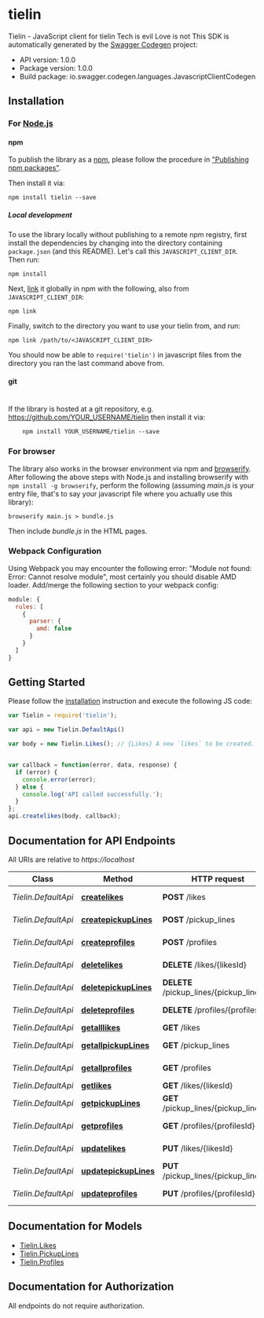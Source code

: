 # tielin

Tielin - JavaScript client for tielin
Tech is evil Love is not
This SDK is automatically generated by the [Swagger Codegen](https://github.com/swagger-api/swagger-codegen) project:

- API version: 1.0.0
- Package version: 1.0.0
- Build package: io.swagger.codegen.languages.JavascriptClientCodegen

## Installation

### For [Node.js](https://nodejs.org/)

#### npm

To publish the library as a [npm](https://www.npmjs.com/),
please follow the procedure in ["Publishing npm packages"](https://docs.npmjs.com/getting-started/publishing-npm-packages).

Then install it via:

```shell
npm install tielin --save
```

##### Local development

To use the library locally without publishing to a remote npm registry, first install the dependencies by changing 
into the directory containing `package.json` (and this README). Let's call this `JAVASCRIPT_CLIENT_DIR`. Then run:

```shell
npm install
```

Next, [link](https://docs.npmjs.com/cli/link) it globally in npm with the following, also from `JAVASCRIPT_CLIENT_DIR`:

```shell
npm link
```

Finally, switch to the directory you want to use your tielin from, and run:

```shell
npm link /path/to/<JAVASCRIPT_CLIENT_DIR>
```

You should now be able to `require('tielin')` in javascript files from the directory you ran the last 
command above from.

#### git
#
If the library is hosted at a git repository, e.g.
https://github.com/YOUR_USERNAME/tielin
then install it via:

```shell
    npm install YOUR_USERNAME/tielin --save
```

### For browser

The library also works in the browser environment via npm and [browserify](http://browserify.org/). After following
the above steps with Node.js and installing browserify with `npm install -g browserify`,
perform the following (assuming *main.js* is your entry file, that's to say your javascript file where you actually 
use this library):

```shell
browserify main.js > bundle.js
```

Then include *bundle.js* in the HTML pages.

### Webpack Configuration

Using Webpack you may encounter the following error: "Module not found: Error:
Cannot resolve module", most certainly you should disable AMD loader. Add/merge
the following section to your webpack config:

```javascript
module: {
  rules: [
    {
      parser: {
        amd: false
      }
    }
  ]
}
```

## Getting Started

Please follow the [installation](#installation) instruction and execute the following JS code:

```javascript
var Tielin = require('tielin');

var api = new Tielin.DefaultApi()

var body = new Tielin.Likes(); // {Likes} A new `likes` to be created.


var callback = function(error, data, response) {
  if (error) {
    console.error(error);
  } else {
    console.log('API called successfully.');
  }
};
api.createlikes(body, callback);

```

## Documentation for API Endpoints

All URIs are relative to *https://localhost*

Class | Method | HTTP request | Description
------------ | ------------- | ------------- | -------------
*Tielin.DefaultApi* | [**createlikes**](docs/DefaultApi.md#createlikes) | **POST** /likes | Create a likes
*Tielin.DefaultApi* | [**createpickupLines**](docs/DefaultApi.md#createpickupLines) | **POST** /pickup_lines | Create a pickup_lines
*Tielin.DefaultApi* | [**createprofiles**](docs/DefaultApi.md#createprofiles) | **POST** /profiles | Create a profiles
*Tielin.DefaultApi* | [**deletelikes**](docs/DefaultApi.md#deletelikes) | **DELETE** /likes/{likesId} | Delete a likes
*Tielin.DefaultApi* | [**deletepickupLines**](docs/DefaultApi.md#deletepickupLines) | **DELETE** /pickup_lines/{pickup_linesId} | Delete a pickup_lines
*Tielin.DefaultApi* | [**deleteprofiles**](docs/DefaultApi.md#deleteprofiles) | **DELETE** /profiles/{profilesId} | Delete a profiles
*Tielin.DefaultApi* | [**getalllikes**](docs/DefaultApi.md#getalllikes) | **GET** /likes | List All likes
*Tielin.DefaultApi* | [**getallpickupLines**](docs/DefaultApi.md#getallpickupLines) | **GET** /pickup_lines | List All pickup_lines
*Tielin.DefaultApi* | [**getallprofiles**](docs/DefaultApi.md#getallprofiles) | **GET** /profiles | List All profiles
*Tielin.DefaultApi* | [**getlikes**](docs/DefaultApi.md#getlikes) | **GET** /likes/{likesId} | Get a likes
*Tielin.DefaultApi* | [**getpickupLines**](docs/DefaultApi.md#getpickupLines) | **GET** /pickup_lines/{pickup_linesId} | Get a pickup_lines
*Tielin.DefaultApi* | [**getprofiles**](docs/DefaultApi.md#getprofiles) | **GET** /profiles/{profilesId} | Get a profiles
*Tielin.DefaultApi* | [**updatelikes**](docs/DefaultApi.md#updatelikes) | **PUT** /likes/{likesId} | Update a likes
*Tielin.DefaultApi* | [**updatepickupLines**](docs/DefaultApi.md#updatepickupLines) | **PUT** /pickup_lines/{pickup_linesId} | Update a pickup_lines
*Tielin.DefaultApi* | [**updateprofiles**](docs/DefaultApi.md#updateprofiles) | **PUT** /profiles/{profilesId} | Update a profiles


## Documentation for Models

 - [Tielin.Likes](docs/Likes.md)
 - [Tielin.PickupLines](docs/PickupLines.md)
 - [Tielin.Profiles](docs/Profiles.md)


## Documentation for Authorization

 All endpoints do not require authorization.

